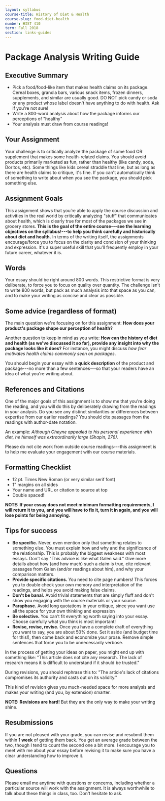 ```yaml
---
layout: syllabus
course-title: History of Diet & Health
course-slug: food-diet-health
number: HIST 410
term: Fall 2018
section: links-guides
---
```


# Package Analysis Writing Guide

## Executive Summary
  - Pick a food/food-like item that makes health claims on its package. Cereal boxes, granola bars, various snack items, frozen dinners, supplements, and similar are usually good. DO NOT pick candy or soda or any product whose label doesn't have anything to do with health. Ask if you're not sure!
  - Write a 800-word analysis about how the package informs our perceptions of "healthy"
  - Your analysis must draw from course readings!


## Your Assignment
Your challenge is to critically analyze the package of some food OR supplement that makes some health-related claims. You should avoid products primarily marketed as fun, rather than healthy (like candy, soda, Doritos, etc). Some things like kids cereal straddle that line, but as long as there are health claims to critique, it's fine. If you can't automatically think of something to write about when you see the package, you should pick something else.


## Assignment Goals
This assignment shows that you’re able to apply the course discussion and activities in the real world by critically analyzing "stuff" that communicates about health, which is clearly true for most of the packages we see in grocery stores. **This is the goal of the entire course---see the learning objectives on the syllabus!---to help you think carefully and historically about diet and health.** In terms of the writing itself, the assignments encourage/force you to focus on the clarity and concision of your thinking and expression. It's a super useful skill that you'll frequently employ in your future career, whatever it is.


## Words
Your essay should be right around 800 words. This restrictive format is very deliberate, to force you to focus on quality over quantity. The challenge isn't to write 800 words, but pack as much analysis into that space as you can, and to make your writing as concise and clear as possible.


## Some advice (regardless of format)
The main question we're focusing on for this assignment: **How does your product's package shape our perception of health?**

Another question to keep in mind as you write: **How can the history of diet and health (as we've discussed it so far), provide any insight into why the package looks like it does?** For instance, you might discuss _how fear motivates health claims commonly seen on packages_.

You should begin your essay with a **quick description** of the product and package---no more than a few sentences---so that your readers have an idea of what you're writing about.



## References and Citations
One of the major goals of this assignment is to show me that you're doing the reading, and you will do this by deliberately drawing from the readings in your analysis. Do you see any distinct similarities or differences between expertise from our earlier readings? You should cite passages from the readings with author-date notation.

An example: _Although Cheyne appealed to his personal experience with diet, he himself was extraordinarily large (Shapin, 276)._

Please do not cite work from outside course readings---this assignment is to help me evaluate your engagement with our course materials.

## Formatting Checklist
- 12 pt. Times New Roman (or very similar serif font)
- 1" margins on all sides
- Your name and URL or citation to source at top
- Double spaced!

**NOTE: If your essay does not meet minimum formatting requirements, I will return it to you, and you will have to fix it, turn it in again, and you will lose points for being annoying.**


## Tips for success
 - **Be specific.** Never, even mention only that something relates to something else. You must explain how and why and the significance of the relationship. This is probably the biggest weakness with most essays. Don't say "This advice is like what Galen said." Give more details about how (and how much) such a claim is true, cite relevant passages from Galen (and/or readings about him), and why your comparison matters.
 - **Provide specific citations.** You need to cite page numbers! This forces you to double check your own memory and interpretation of the readings, and helps you avoid making false claims.
 - **Don't be banal.** Avoid trivial statements that are simply fluff and don't show you engaging with the course materials or your source.
 - **Paraphase.** Avoid long quotations in your critique, since you want use all the space for your own thinking and expression
 - **Be selective.** You can’t fit everything worth saying into your essay. Choose carefully what you think is most important!
 - **Revise, revise, revise.** Once you have a complete draft of everything you want to say, you are about 50% done. Set it aside (and budget time for this!), then come back and economize your prose. Remove simple sentences that force you to be unnecessarily verbose.

 In the process of getting your ideas on paper, you might end up with something like: "This article does not cite any research. The lack of research means it is difficult to understand if it should be trusted."

 During revisions, you should rephrase this to: "The article's lack of citations compromises its authority and casts out on its validity."

 This kind of revision gives you much-needed space for more analysis and makes your writing (and you, by extension) smarter.

**NOTE: Revisions are hard!** But they are the only way to make your writing shine.


## Resubmissions
If you are not pleased with your grade, you can revise and resubmit them within **1 week** of getting them back. You get an average grade between the two, though I tend to count the second one a bit more. I encourage you to meet with me about your essay before revising it to make sure you have a clear understanding how to improve it.


## Questions
Please email me anytime with questions or concerns, including whether a particular source will work with the assignment. It is always worthwhile to talk about these things in class, too. Don't hesitate to ask.
